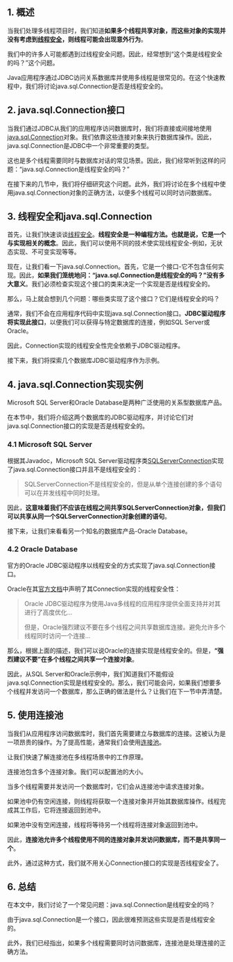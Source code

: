 ## 1. 概述

当我们处理多线程项目时，我们知道**如果多个线程共享对象，而这些对象的实现并没有考虑到[线程安全](https://www.baeldung.com/java-thread-safety)，则线程可能会出现意外行为**。

我们中的许多人可能都遇到过线程安全问题。因此，经常想到“这个类是线程安全的吗？”这个问题。

Java应用程序通过JDBC访问关系数据库并使用多线程是很常见的。在这个快速教程中，我们将讨论java.sql.Connection是否是线程安全的。

## 2. java.sql.Connection接口

当我们通过JDBC从我们的应用程序访问数据库时，我们将直接或间接地使用[java.sql.Connection](https://docs.oracle.com/en/java/javase/11/docs/api/java.sql/java/sql/Connection.html)对象。我们依靠这些连接对象来执行数据库操作。因此，java.sql.Connection是JDBC中一个非常重要的类型。

这也是多个线程需要同时与数据库对话的常见场景。因此，我们经常听到这样的问题：“java.sql.Connection是线程安全的吗？”

在接下来的几节中，我们将仔细研究这个问题。此外，我们将讨论在多个线程中使用java.sql.Connection对象的正确方法，以便多个线程可以同时访问数据库。

## 3. 线程安全和java.sql.Connection

首先，让我们快速谈谈[线程安全](https://www.baeldung.com/java-thread-safety)。**线程安全是一种编程方法。也就是说，它是一个与实现相关的概念**。因此，我们可以使用不同的技术使实现线程安全-例如，无状态实现、不可变实现等等。

现在，让我们看一下java.sql.Connection。首先，它是一个接口-它不包含任何实现。因此，**如果我们笼统地问：“java.sql.Connection是线程安全的吗？”没有多大意义**。我们必须检查实现这个接口的类来决定一个实现是否是线程安全的。

那么，马上就会想到几个问题：哪些类实现了这个接口？它们是线程安全的吗？

通常，我们不会在应用程序代码中实现java.sql.Connection接口。**JDBC驱动程序将实现此接口**，以便我们可以获得与特定数据库的连接，例如SQL Server或Oracle。

因此，Connection实现的线程安全性完全依赖于JDBC驱动程序。

接下来，我们将探索几个数据库JDBC驱动程序作为示例。

## 4. java.sql.Connection实现实例

Microsoft SQL Server和Oracle Database是两种广泛使用的关系型数据库产品。

在本节中，我们将介绍这两个数据库的JDBC驱动程序，并讨论它们对java.sql.Connection接口的实现是否是线程安全的。

### 4.1 Microsoft SQL Server

根据其Javadoc，Microsoft SQL Server驱动程序类[SQLServerConnection](https://www.javadoc.io/doc/com.microsoft.sqlserver/mssql-jdbc/latest/com.microsoft.sqlserver.jdbc/com/microsoft/sqlserver/jdbc/SQLServerConnection.html)实现了java.sql.Connection接口并且不是线程安全的：

>   SQLServerConnection不是线程安全的，但是从单个连接创建的多个语句可以在并发线程中同时处理。

因此，**这意味着我们不应该在线程之间共享SQLServerConnection对象，但我们可以共享从同一个SQLServerConnection对象创建的语句**。

接下来，让我们来看看另一个知名的数据库产品-Oracle Database。

### 4.2 Oracle Database

官方的Oracle JDBC驱动程序以线程安全的方式实现了java.sql.Connection接口。

Oracle在其[官方文档](https://docs.oracle.com/cd/B19306_01/java.102/b14355/apxtips.htm#i1005436)中声明了其Connection实现的线程安全性：

>   Oracle JDBC驱动程序为使用Java多线程的应用程序提供全面支持并对其进行了高度优化...
>
>   但是，Oracle强烈建议不要在多个线程之间共享数据库连接。避免允许多个线程同时访问一个连接...

那么，根据上面的描述，我们可以说Oracle的连接实现是线程安全的。但是，**“强烈建议不要”在多个线程之间共享一个连接对象**。

因此，从SQL Server和Oracle示例中，我们知道我们不能假设java.sql.Connection实现是线程安全的。那么，我们可能会问，如果我们想要多个线程并发访问一个数据库，那么正确的做法是什么？让我们在下一节中弄清楚。

## 5. 使用连接池

当我们从应用程序访问数据库时，我们首先需要建立与数据库的连接。这被认为是一项昂贵的操作。为了提高性能，通常我们会使用[连接池](https://www.baeldung.com/java-connection-pooling)。

让我们快速了解连接池在多线程场景中的工作原理。

连接池包含多个连接对象。我们可以配置池的大小。

当多个线程需要并发访问一个数据库时，它们会从连接池中请求连接对象。

如果池中仍有空闲连接，则线程将获取一个连接对象并开始其数据库操作。线程完成其工作后，它将连接返回到池中。

如果池中没有空闲连接，线程将等待另一个线程将连接对象返回到池中。

因此，**连接池允许多个线程使用不同的连接对象并发访问数据库，而不是共享同一个**。

此外，通过这种方式，我们就不用关心Connection接口的实现是否线程安全了。

## 6. 总结

在本文中，我们讨论了一个常见问题：java.sql.Connection是线程安全的吗？

由于java.sql.Connection是一个接口，因此很难预测这些实现是否是线程安全的。

此外，我们已经指出，如果多个线程需要同时访问数据库，连接池是处理连接的正确方法。